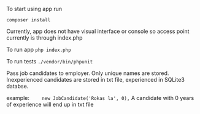 To start using app run
```
composer install
```

Currently, app does not have visual interface or console so access point currently is through index.php

To run app ``php index.php``

To run tests ``./vendor/bin/phpunit``

Pass job candidates to employer. Only unique names are stored. Inexperienced candidates are stored in txt file, experienced in SQLite3 databse.

example:
``    new JobCandidate('Rokas la', 0),`` A candidate with 0 years of experience will end up in txt file